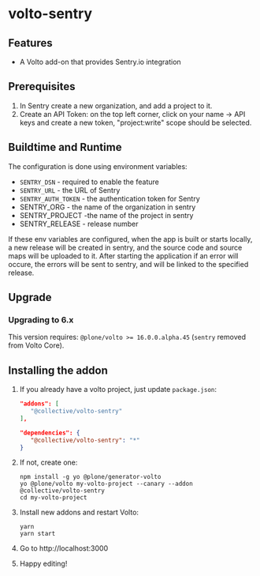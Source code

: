 # volto-sentry

## Features

- A Volto add-on that provides Sentry.io integration

## Prerequisites
  
  1. In Sentry create a new organization, and add a project to it.
  2. Create an API Token: on the top left corner, click on your name -> API keys and create a new token, "project:write" scope should be selected.

## Buildtime and Runtime
The configuration is done using environment variables:

  * `SENTRY_DSN` - required to enable the feature
  * `SENTRY_URL` - the URL of Sentry
  * `SENTRY_AUTH_TOKEN` - the authentication token for Sentry
  * SENTRY_ORG - the name of the organization in sentry
  * SENTRY_PROJECT -the name of the project in sentry
  * SENTRY_RELEASE - release number
  
  If these env variables are configured, when the app is built or starts locally, a new release will be created in sentry, and the source code and source maps will be uploaded to it. After starting the application if an error will occure, the errors will be sent to sentry, and will be linked to the specified release.

## Upgrade

### Upgrading to 6.x

This version requires: `@plone/volto >= 16.0.0.alpha.45` (`sentry` removed from Volto Core).

## Installing the addon

1. If you already have a volto project, just update `package.json`:

   ```JSON
   "addons": [
      "@collective/volto-sentry"
   ],

   "dependencies": {
      "@collective/volto-sentry": "*"
   }
   ```

1. If not, create one:

   ```
   npm install -g yo @plone/generator-volto
   yo @plone/volto my-volto-project --canary --addon @collective/volto-sentry
   cd my-volto-project
   ```


1. Install new addons and restart Volto:

   ```
   yarn
   yarn start
   ```

1. Go to http://localhost:3000

1. Happy editing!
